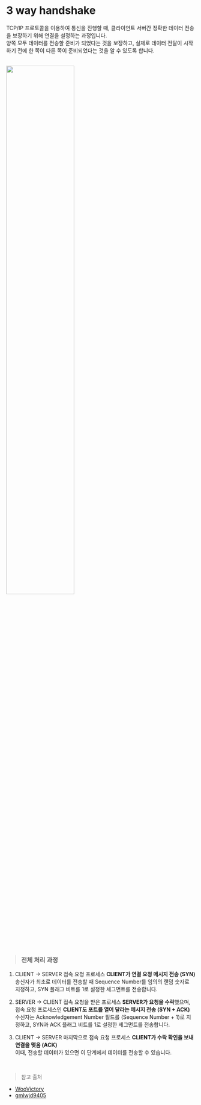 # 3 way handshake
TCP/IP 프로토콜을 이용하여 통신을 진행할 때, 클라이언트 서버간 정확한 데이터 전송을 보장하기 위해 연결을 설정하는 과정입니다.  
양쪽 모두 데이터를 전송할 준비가 되었다는 것을 보장하고, 실제로 데이터 전달이 시작하기 전에 한 쪽이 다른 쪽이 준비되었다는 것을 알 수 있도록 합니다.

<br>

<img src="https://user-images.githubusercontent.com/33534771/75338886-d77ea880-58d2-11ea-84c3-f8b60663f9c6.png" width="60%"/>

<br>

> ### 전체 처리 과정
1. CLIENT -> SERVER 
접속 요청 프로세스 **CLIENT가 연결 요청 메시지 전송 (SYN)**  
송신자가 최초로 데이터를 전송할 때 Sequence Number를 임의의 랜덤 숫자로 지정하고, SYN 플래그 비트를 1로 설정한 세그먼트를 전송합니다.

2. SERVER -> CLIENT
접속 요청을 받은 프로세스 **SERVER가 요청을 수락**했으며, 접속 요청 프로세스인 **CLIENT도 포트를 열어 달라는 메시지 전송 (SYN + ACK)**  
수신자는 Acknowledgement Number 필드를 (Sequence Number + 1)로 지정하고, SYN과 ACK 플래그 비트를 1로 설정한 세그먼트를 전송합니다.

3. CLIENT -> SERVER
마지막으로 접속 요청 프로세스 **CLIENT가 수락 확인을 보내 연결을 맺음 (ACK)**  
이때, 전송할 데이터가 있으면 이 단계에서 데이터를 전송할 수 있습니다.

<br>

> 참고 출처
- [WooVictory](https://github.com/WooVictory/Ready-For-Tech-Interview/blob/master/Network/3%20way%20handshake.md)
- [gmlwjd9405](https://gmlwjd9405.github.io/2018/09/19/tcp-connection.html)